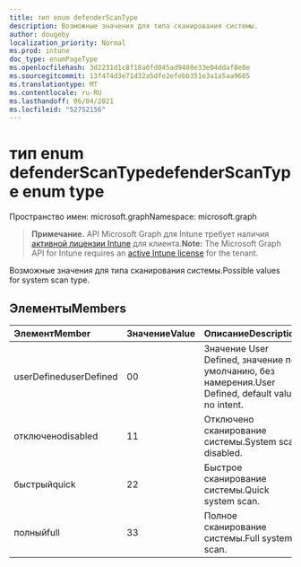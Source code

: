 ```yaml
---
title: тип enum defenderScanType
description: Возможные значения для типа сканирования системы.
author: dougeby
localization_priority: Normal
ms.prod: intune
doc_type: enumPageType
ms.openlocfilehash: 3d2231d1c8f18a6fd045ad9408e33e04ddaf8e8e
ms.sourcegitcommit: 13f474d3e71d32a5dfe2efebb351e3a1a5aa9685
ms.translationtype: MT
ms.contentlocale: ru-RU
ms.lasthandoff: 06/04/2021
ms.locfileid: "52752156"
---
```

# <a name="defenderscantype-enum-type"></a><span data-ttu-id="242c7-103">тип enum defenderScanType</span><span class="sxs-lookup"><span data-stu-id="242c7-103">defenderScanType enum type</span></span>

<span data-ttu-id="242c7-104">Пространство имен: microsoft.graph</span><span class="sxs-lookup"><span data-stu-id="242c7-104">Namespace: microsoft.graph</span></span>

> <span data-ttu-id="242c7-105">**Примечание.** API Microsoft Graph для Intune требует наличия [активной лицензии Intune](https://go.microsoft.com/fwlink/?linkid=839381) для клиента.</span><span class="sxs-lookup"><span data-stu-id="242c7-105">**Note:** The Microsoft Graph API for Intune requires an [active Intune license](https://go.microsoft.com/fwlink/?linkid=839381) for the tenant.</span></span>

<span data-ttu-id="242c7-106">Возможные значения для типа сканирования системы.</span><span class="sxs-lookup"><span data-stu-id="242c7-106">Possible values for system scan type.</span></span>

## <a name="members"></a><span data-ttu-id="242c7-107">Элементы</span><span class="sxs-lookup"><span data-stu-id="242c7-107">Members</span></span>
|<span data-ttu-id="242c7-108">Элемент</span><span class="sxs-lookup"><span data-stu-id="242c7-108">Member</span></span>|<span data-ttu-id="242c7-109">Значение</span><span class="sxs-lookup"><span data-stu-id="242c7-109">Value</span></span>|<span data-ttu-id="242c7-110">Описание</span><span class="sxs-lookup"><span data-stu-id="242c7-110">Description</span></span>|
|:---|:---|:---|
|<span data-ttu-id="242c7-111">userDefined</span><span class="sxs-lookup"><span data-stu-id="242c7-111">userDefined</span></span>|<span data-ttu-id="242c7-112">0</span><span class="sxs-lookup"><span data-stu-id="242c7-112">0</span></span>|<span data-ttu-id="242c7-113">Значение User Defined, значение по умолчанию, без намерения.</span><span class="sxs-lookup"><span data-stu-id="242c7-113">User Defined, default value, no intent.</span></span>|
|<span data-ttu-id="242c7-114">отключено</span><span class="sxs-lookup"><span data-stu-id="242c7-114">disabled</span></span>|<span data-ttu-id="242c7-115">1</span><span class="sxs-lookup"><span data-stu-id="242c7-115">1</span></span>|<span data-ttu-id="242c7-116">Отключено сканирование системы.</span><span class="sxs-lookup"><span data-stu-id="242c7-116">System scan disabled.</span></span>|
|<span data-ttu-id="242c7-117">быстрый</span><span class="sxs-lookup"><span data-stu-id="242c7-117">quick</span></span>|<span data-ttu-id="242c7-118">2</span><span class="sxs-lookup"><span data-stu-id="242c7-118">2</span></span>|<span data-ttu-id="242c7-119">Быстрое сканирование системы.</span><span class="sxs-lookup"><span data-stu-id="242c7-119">Quick system scan.</span></span>|
|<span data-ttu-id="242c7-120">полный</span><span class="sxs-lookup"><span data-stu-id="242c7-120">full</span></span>|<span data-ttu-id="242c7-121">3</span><span class="sxs-lookup"><span data-stu-id="242c7-121">3</span></span>|<span data-ttu-id="242c7-122">Полное сканирование системы.</span><span class="sxs-lookup"><span data-stu-id="242c7-122">Full system scan.</span></span>|




